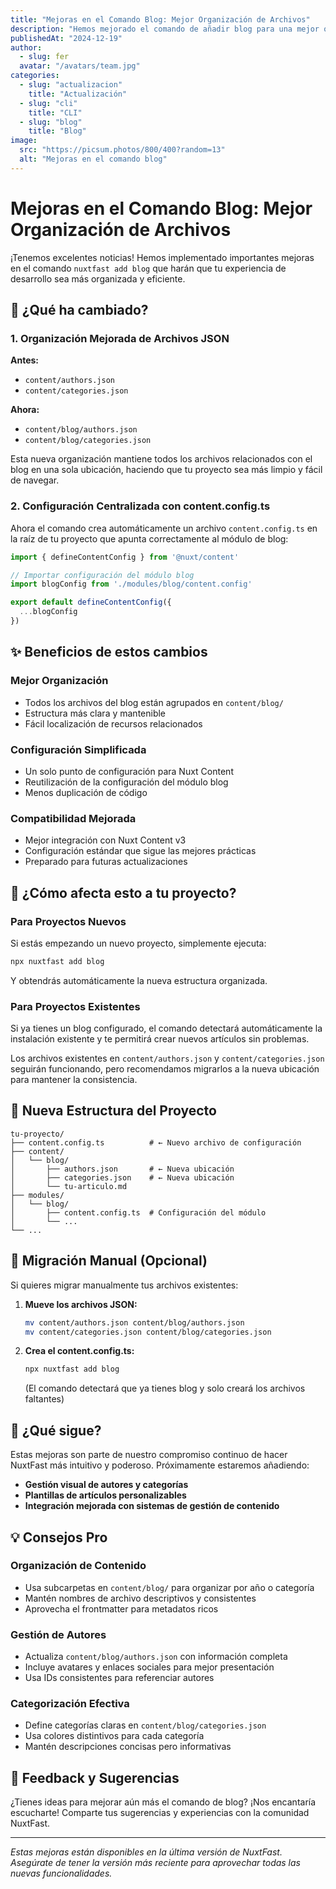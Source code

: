 ```yaml
---
title: "Mejoras en el Comando Blog: Mejor Organización de Archivos"
description: "Hemos mejorado el comando de añadir blog para una mejor organización de archivos y configuración más limpia del proyecto."
publishedAt: "2024-12-19"
author:
  - slug: fer
  avatar: "/avatars/team.jpg"
categories:
  - slug: "actualizacion"
    title: "Actualización"
  - slug: "cli"
    title: "CLI"
  - slug: "blog"
    title: "Blog"
image:
  src: "https://picsum.photos/800/400?random=13"
  alt: "Mejoras en el comando blog"
---
```


# Mejoras en el Comando Blog: Mejor Organización de Archivos

¡Tenemos excelentes noticias! Hemos implementado importantes mejoras en el comando `nuxtfast add blog` que harán que tu experiencia de desarrollo sea más organizada y eficiente.

## 🎯 ¿Qué ha cambiado?

### 1. **Organización Mejorada de Archivos JSON**

**Antes:**
- `content/authors.json`
- `content/categories.json`

**Ahora:**
- `content/blog/authors.json`
- `content/blog/categories.json`

Esta nueva organización mantiene todos los archivos relacionados con el blog en una sola ubicación, haciendo que tu proyecto sea más limpio y fácil de navegar.

### 2. **Configuración Centralizada con content.config.ts**

Ahora el comando crea automáticamente un archivo `content.config.ts` en la raíz de tu proyecto que apunta correctamente al módulo de blog:

```typescript
import { defineContentConfig } from '@nuxt/content'

// Importar configuración del módulo blog
import blogConfig from './modules/blog/content.config'

export default defineContentConfig({
  ...blogConfig
})
```

## ✨ Beneficios de estos cambios

### **Mejor Organización**
- Todos los archivos del blog están agrupados en `content/blog/`
- Estructura más clara y mantenible
- Fácil localización de recursos relacionados

### **Configuración Simplificada**
- Un solo punto de configuración para Nuxt Content
- Reutilización de la configuración del módulo blog
- Menos duplicación de código

### **Compatibilidad Mejorada**
- Mejor integración con Nuxt Content v3
- Configuración estándar que sigue las mejores prácticas
- Preparado para futuras actualizaciones

## 🚀 ¿Cómo afecta esto a tu proyecto?

### **Para Proyectos Nuevos**
Si estás empezando un nuevo proyecto, simplemente ejecuta:

```bash
npx nuxtfast add blog
```

Y obtendrás automáticamente la nueva estructura organizada.

### **Para Proyectos Existentes**
Si ya tienes un blog configurado, el comando detectará automáticamente la instalación existente y te permitirá crear nuevos artículos sin problemas.

Los archivos existentes en `content/authors.json` y `content/categories.json` seguirán funcionando, pero recomendamos migrarlos a la nueva ubicación para mantener la consistencia.

## 📁 Nueva Estructura del Proyecto

```
tu-proyecto/
├── content.config.ts          # ← Nuevo archivo de configuración
├── content/
│   └── blog/
│       ├── authors.json       # ← Nueva ubicación
│       ├── categories.json    # ← Nueva ubicación
│       └── tu-articulo.md
├── modules/
│   └── blog/
│       ├── content.config.ts  # Configuración del módulo
│       └── ...
└── ...
```

## 🔧 Migración Manual (Opcional)

Si quieres migrar manualmente tus archivos existentes:

1. **Mueve los archivos JSON:**
   ```bash
   mv content/authors.json content/blog/authors.json
   mv content/categories.json content/blog/categories.json
   ```

2. **Crea el content.config.ts:**
   ```bash
   npx nuxtfast add blog
   ```
   (El comando detectará que ya tienes blog y solo creará los archivos faltantes)

## 🎉 ¿Qué sigue?

Estas mejoras son parte de nuestro compromiso continuo de hacer NuxtFast más intuitivo y poderoso. Próximamente estaremos añadiendo:

- **Gestión visual de autores y categorías**
- **Plantillas de artículos personalizables**
- **Integración mejorada con sistemas de gestión de contenido**

## 💡 Consejos Pro

### **Organización de Contenido**
- Usa subcarpetas en `content/blog/` para organizar por año o categoría
- Mantén nombres de archivo descriptivos y consistentes
- Aprovecha el frontmatter para metadatos ricos

### **Gestión de Autores**
- Actualiza `content/blog/authors.json` con información completa
- Incluye avatares y enlaces sociales para mejor presentación
- Usa IDs consistentes para referenciar autores

### **Categorización Efectiva**
- Define categorías claras en `content/blog/categories.json`
- Usa colores distintivos para cada categoría
- Mantén descripciones concisas pero informativas

## 🤝 Feedback y Sugerencias

¿Tienes ideas para mejorar aún más el comando de blog? ¡Nos encantaría escucharte! Comparte tus sugerencias y experiencias con la comunidad NuxtFast.

---

*Estas mejoras están disponibles en la última versión de NuxtFast. Asegúrate de tener la versión más reciente para aprovechar todas las nuevas funcionalidades.*